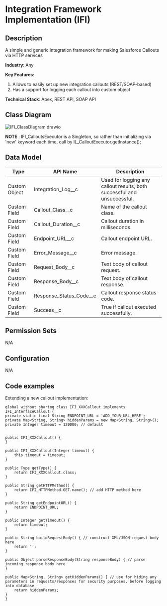 # Integration Framework Implementation (IFI)

## Description

A simple and generic integration framework for making Salesforce Callouts via HTTP services

**Industry**: Any

**Key Features**:
1) Allows to easily set up new integration callouts (REST/SOAP-based)
2) Has a support for logging each callout into custom object


**Technical Stack**: Apex, REST API, SOAP API

## Class Diagram

![IFI_ClassDIagram drawio](https://user-images.githubusercontent.com/54051511/234403105-5ddcdf9b-2f67-47e0-b460-67d5e3106d56.png)


**NOTE** :
IFI_CalloutsExecutor is a Singleton, so rather than initializing via 'new' keyword each time, call by IL_CalloutExecutor.getInstance();

## Data Model

| Type          | API Name                | Description                                                             |
|---------------|-------------------------|-------------------------------------------------------------------------|
| Custom Object | Integration_Log__c      | Used for logging any callout results, both successful and unsuccessful. |
| Custom Field  | Callout_Class__c        | Name of the callout class.                                              |
| Custom Field  | Callout_Duration__c     | Callout duration in milliseconds.                                       |
| Custom Field  | Endpoint_URL__c         | Callout endpoint URL.                                                   |
| Custom Field  | Error_Message__c        | Error message.                                                          |
| Custom Field  | Request_Body__c         | Text body of callout request.                                           |
| Custom Field  | Response_Body__c        | Text body of callout response.                                          |
| Custom Field  | Response_Status_Code__c | Callout response status code.                                           |
| Custom Field  | Success__c              | True if callout executed successfully.                                  |

## Permission Sets

N/A

## Configuration

N/A

## Code examples
Extending a new callout implementation: 

    global without sharing class IFI_XXXCallout implements IFI_InterfaceCallout {
    private static final String ENDPOINT_URL = 'ADD_YOUR_URL_HERE';
    private Map<String, String> hiddenParams = new Map<String, String>();
    private Integer timeout = 120000; // default


    public IFI_XXXCallout() {
    }

    public IFI_XXXCallout(Integer timeout) {
        this.timeout = timeout;
    }

    public Type getType() {
        return IFI_XXXCallout.class;
    }

    public String getHTTPMethod() {
        return IFI_HTTPMethod.GET.name(); // add HTTP method here 
    }

    public String getEndpointURL() {
        return ENDPOINT_URL;
    }

    public Integer getTimeout() {
        return timeout;
    }

    public String buildRequestBody() { // construct XML/JSON request body here
        return '';
    }

    public Object parseResponseBody(String responseBody) { // parse incoming response body here
    }

    public Map<String, String> getHiddenParams() { // use for hiding any parameters in requests/responses for security purposes, before logging into database
        return hiddenParams;
    }
    }
